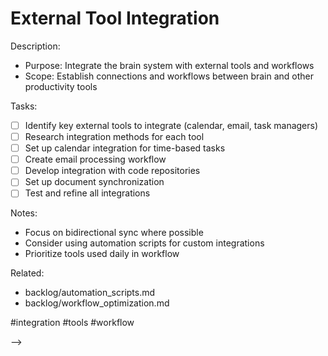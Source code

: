 # External Tool Integration

<!-- DOING: Set Up External Tool Integrations :unicorn:
created::2025-03-02T06:45:00Z
priority::medium
due::2025-03-25T00:00:00Z
owner::@dionedge
estimate::5h
-->

Description:
- Purpose: Integrate the brain system with external tools and workflows
- Scope: Establish connections and workflows between brain and other productivity tools

Tasks:
- [ ] Identify key external tools to integrate (calendar, email, task managers)
- [ ] Research integration methods for each tool
- [ ] Set up calendar integration for time-based tasks
- [ ] Create email processing workflow
- [ ] Develop integration with code repositories
- [ ] Set up document synchronization
- [ ] Test and refine all integrations

Notes:
- Focus on bidirectional sync where possible
- Consider using automation scripts for custom integrations
- Prioritize tools used daily in workflow

Related:
- backlog/automation_scripts.md
- backlog/workflow_optimization.md

#integration #tools #workflow 
<!--
order::15
TODO::2025-03-02T05:56:39.503Z
<!--
DOING::2025-03-03T13:30:55.218Z
started::2025-03-03T07:30:55-06:00
-->
-->